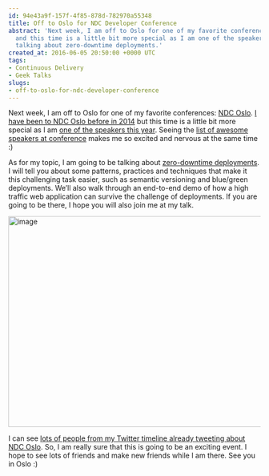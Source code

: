 ```yaml
---
id: 94e43a9f-157f-4f85-878d-782970a55348
title: Off to Oslo for NDC Developer Conference
abstract: 'Next week, I am off to Oslo for one of my favorite conferences: NDC Oslo
  and this time is a little bit more special as I am one of the speakers this year,
  talking about zero-downtime deployments.'
created_at: 2016-06-05 20:50:00 +0000 UTC
tags:
- Continuous Delivery
- Geek Talks
slugs:
- off-to-oslo-for-ndc-developer-conference
---
```


<p>Next week, I am off to Oslo for one of my favorite conferences: <a href="http://ndcoslo.com/">NDC Oslo</a>. <a href="https://www.tugberkugurlu.com/archive/ndc-oslo-2014-bullet-points">I have been to NDC Oslo before in 2014</a> but this time is a little bit more special as I am <a href="http://ndcoslo.com/speaker/tugberk-ugurlu/">one of the speakers this year</a>. Seeing the <a href="http://ndcoslo.com/speakers/">list of awesome speakers at conference</a> makes me so excited and nervous at the same time :)</p> <p>As for my topic, I am going to be talking about <a href="http://ndcoslo.com/talk/getting-into-the-zero-downtime-deployment-world/">zero-downtime deployments</a>. I will tell you about some patterns, practices and techniques that make it this challenging task easier, such as semantic versioning and blue/green deployments. We’ll also walk through an end-to-end demo of how a high traffic web application can survive the challenge of deployments. If you are going to be there, I hope you will also join me at my talk. </p> <p><a href="https://tugberkugurlu.blob.core.windows.net/bloggyimages/78284f34-a517-4221-a6f3-af35b8000e2a.png"><img title="image" style="border-top: 0px; border-right: 0px; background-image: none; border-bottom: 0px; padding-top: 0px; padding-left: 0px; border-left: 0px; display: inline; padding-right: 0px" border="0" alt="image" src="https://tugberkugurlu.blob.core.windows.net/bloggyimages/bddd5a7e-5424-4ede-804f-e0b9a0150439.png" width="644" height="421"></a></p> <p>I can see <a href="https://twitter.com/search?q=%23ndcoslo&amp;src=tyah">lots of people from my Twitter timeline already tweeting about NDC Oslo</a>. So, I am really sure that this is going to be an exciting event. I hope to see lots of friends and make new friends while I am there. See you in Oslo :)</p>  